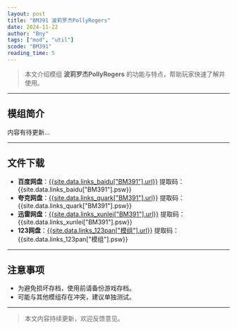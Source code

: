 ```yaml
---
layout: post
title: "BM391 波莉罗杰PollyRogers"
date: 2024-11-22
author: "Bny"
tags: ["mod", "util"]
scode: "BM391"
reading_time: 5
---
```


> 本文介绍模组 **波莉罗杰PollyRogers** 的功能与特点，帮助玩家快速了解并使用。

---

## 模组简介

内容有待更新...

---

## 文件下载
- **百度网盘**：[{{site.data.links_baidu["BM391"].url}}]({{site.data.links_baidu["BM391"].url}}) 提取码：{{site.data.links_baidu["BM391"].psw}}
- **夸克网盘**：[{{site.data.links_quark["BM391"].url}}]({{site.data.links_quark["BM391"].url}}) 提取码：{{site.data.links_quark["BM391"].psw}}
- **迅雷网盘**：[{{site.data.links_xunlei["BM391"].url}}]({{site.data.links_xunlei["BM391"].url}}) 提取码：{{site.data.links_xunlei["BM391"].psw}}
- **123网盘**：[{{site.data.links_123pan["模组"].url}}]({{site.data.links_123pan["模组"].url}}) 提取码：{{site.data.links_123pan["模组"].psw}}

---

## 注意事项
- 为避免损坏存档，使用前请备份游戏存档。
- 可能与其他模组存在冲突，建议单独测试。

---

> 本文内容持续更新，欢迎反馈意见。
